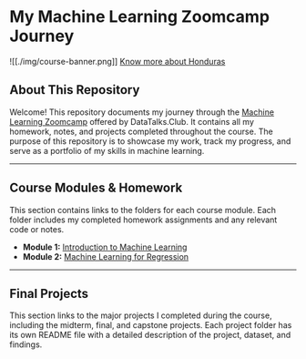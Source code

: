 # My Machine Learning Zoomcamp Journey

![[./img/course-banner.png]]
[Know more about Honduras](https://en.wikipedia.org/wiki/Honduras)

## About This Repository

Welcome! This repository documents my journey through the [Machine Learning Zoomcamp](https://github.com/DataTalksClub/machine-learning-zoomcamp) offered by DataTalks.Club. It contains all my homework, notes, and projects completed throughout the course. The purpose of this repository is to showcase my work, track my progress, and serve as a portfolio of my skills in machine learning.

---

## Course Modules & Homework

This section contains links to the folders for each course module. Each folder includes my completed homework assignments and any relevant code or notes.

- **Module 1:** [Introduction to Machine Learning](./01-introduction/)
- **Module 2:** [Machine Learning for Regression](./02-regression/)

---

## Final Projects

This section links to the major projects I completed during the course, including the midterm, final, and capstone projects. Each project folder has its own README file with a detailed description of the project, dataset, and findings.
